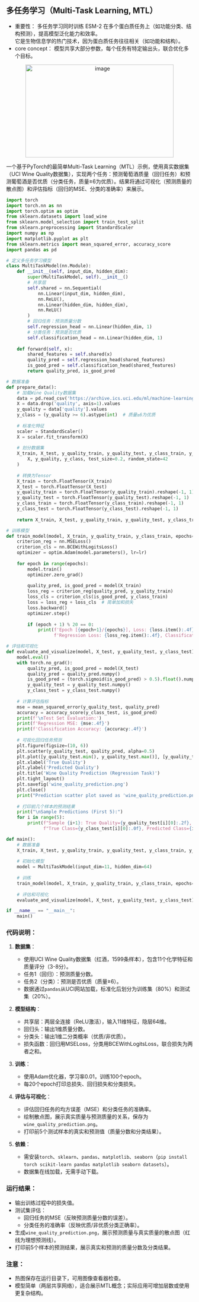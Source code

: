 ## 多任务学习（Multi-Task Learning, MTL）
- 重要性：
多任务学习同时训练 ESM-2 在多个蛋白质任务上（如功能分类、结构预测），提高模型泛化能力和效率。  
它是生物信息学的热门技术，因为蛋白质任务往往相关（如功能和结构）。  
- core concept：
模型共享大部分参数，每个任务有特定输出头，联合优化多个目标。
<div align="center">
<img width="400" height="250" alt="image" src="https://github.com/user-attachments/assets/4dd18183-6e9e-4418-ab2b-b0f9e8edb4bb" />
</div>

一个基于PyTorch的最简单Multi-Task Learning（MTL）示例，使用真实数据集（UCI Wine Quality数据集），实现两个任务：预测葡萄酒质量（回归任务）和预测葡萄酒是否优质（分类任务，质量≥6为优质）。结果将通过可视化（预测质量的散点图）和评估指标（回归的MSE、分类的准确率）来展示。

```python
import torch
import torch.nn as nn
import torch.optim as optim
from sklearn.datasets import load_wine
from sklearn.model_selection import train_test_split
from sklearn.preprocessing import StandardScaler
import numpy as np
import matplotlib.pyplot as plt
from sklearn.metrics import mean_squared_error, accuracy_score
import pandas as pd

# 定义多任务学习模型
class MultiTaskModel(nn.Module):
    def __init__(self, input_dim, hidden_dim):
        super(MultiTaskModel, self).__init__()
        # 共享层
        self.shared = nn.Sequential(
            nn.Linear(input_dim, hidden_dim),
            nn.ReLU(),
            nn.Linear(hidden_dim, hidden_dim),
            nn.ReLU()
        )
        # 回归任务：预测质量分数
        self.regression_head = nn.Linear(hidden_dim, 1)
        # 分类任务：预测是否优质
        self.classification_head = nn.Linear(hidden_dim, 1)
    
    def forward(self, x):
        shared_features = self.shared(x)
        quality_pred = self.regression_head(shared_features)
        is_good_pred = self.classification_head(shared_features)
        return quality_pred, is_good_pred

# 数据准备
def prepare_data():
    # 加载Wine Quality数据集
    data = pd.read_csv('https://archive.ics.uci.edu/ml/machine-learning-databases/wine-quality/winequality-red.csv', sep=';')
    X = data.drop('quality', axis=1).values
    y_quality = data['quality'].values
    y_class = (y_quality >= 6).astype(int)  # 质量≥6为优质
    
    # 标准化特征
    scaler = StandardScaler()
    X = scaler.fit_transform(X)
    
    # 划分数据集
    X_train, X_test, y_quality_train, y_quality_test, y_class_train, y_class_test = train_test_split(
        X, y_quality, y_class, test_size=0.2, random_state=42
    )
    
    # 转换为Tensor
    X_train = torch.FloatTensor(X_train)
    X_test = torch.FloatTensor(X_test)
    y_quality_train = torch.FloatTensor(y_quality_train).reshape(-1, 1)
    y_quality_test = torch.FloatTensor(y_quality_test).reshape(-1, 1)
    y_class_train = torch.FloatTensor(y_class_train).reshape(-1, 1)
    y_class_test = torch.FloatTensor(y_class_test).reshape(-1, 1)
    
    return X_train, X_test, y_quality_train, y_quality_test, y_class_train, y_class_test

# 训练模型
def train_model(model, X_train, y_quality_train, y_class_train, epochs=100, lr=0.01):
    criterion_reg = nn.MSELoss()
    criterion_cls = nn.BCEWithLogitsLoss()
    optimizer = optim.Adam(model.parameters(), lr=lr)
    
    for epoch in range(epochs):
        model.train()
        optimizer.zero_grad()
        
        quality_pred, is_good_pred = model(X_train)
        loss_reg = criterion_reg(quality_pred, y_quality_train)
        loss_cls = criterion_cls(is_good_pred, y_class_train)
        loss = loss_reg + loss_cls  # 简单加和损失
        loss.backward()
        optimizer.step()
        
        if (epoch + 1) % 20 == 0:
            print(f'Epoch [{epoch+1}/{epochs}], Loss: {loss.item():.4f}, '
                  f'Regression Loss: {loss_reg.item():.4f}, Classification Loss: {loss_cls.item():.4f}')

# 评估和可视化
def evaluate_and_visualize(model, X_test, y_quality_test, y_class_test):
    model.eval()
    with torch.no_grad():
        quality_pred, is_good_pred = model(X_test)
        quality_pred = quality_pred.numpy()
        is_good_pred = (torch.sigmoid(is_good_pred) > 0.5).float().numpy()
        y_quality_test = y_quality_test.numpy()
        y_class_test = y_class_test.numpy()
    
    # 计算评估指标
    mse = mean_squared_error(y_quality_test, quality_pred)
    accuracy = accuracy_score(y_class_test, is_good_pred)
    print(f'\nTest Set Evaluation:')
    print(f'Regression MSE: {mse:.4f}')
    print(f'Classification Accuracy: {accuracy:.4f}')
    
    # 可视化回归任务预测
    plt.figure(figsize=(10, 6))
    plt.scatter(y_quality_test, quality_pred, alpha=0.5)
    plt.plot([y_quality_test.min(), y_quality_test.max()], [y_quality_test.min(), y_quality_test.max()], 'r--')
    plt.xlabel('True Quality')
    plt.ylabel('Predicted Quality')
    plt.title('Wine Quality Prediction (Regression Task)')
    plt.tight_layout()
    plt.savefig('wine_quality_prediction.png')
    plt.close()
    print("Prediction scatter plot saved as 'wine_quality_prediction.png'")
    
    # 打印前几个样本的预测结果
    print("\nSample Predictions (First 5):")
    for i in range(5):
        print(f"Sample {i+1}: True Quality={y_quality_test[i][0]:.2f}, Predicted Quality={quality_pred[i][0]:.2f}, "
              f"True Class={y_class_test[i][0]:.0f}, Predicted Class={is_good_pred[i][0]:.0f}")

def main():
    # 数据准备
    X_train, X_test, y_quality_train, y_quality_test, y_class_train, y_class_test = prepare_data()
    
    # 初始化模型
    model = MultiTaskModel(input_dim=11, hidden_dim=64)
    
    # 训练
    train_model(model, X_train, y_quality_train, y_class_train, epochs=100)
    
    # 评估和可视化
    evaluate_and_visualize(model, X_test, y_quality_test, y_class_test)

if __name__ == "__main__":
    main()
```

### 代码说明：
1. **数据集**：
   - 使用UCI Wine Quality数据集（红酒，1599条样本），包含11个化学特征和质量评分（3-8分）。
   - 任务1（回归）：预测质量分数。
   - 任务2（分类）：预测是否优质（质量≥6）。
   - 数据通过`pandas`从UCI网站加载，标准化后划分为训练集（80%）和测试集（20%）。

2. **模型结构**：
   - 共享层：两层全连接（ReLU激活），输入11维特征，隐层64维。
   - 回归头：输出1维质量分数。
   - 分类头：输出1维二分类概率（优质/非优质）。
   - 损失函数：回归用MSELoss，分类用BCEWithLogitsLoss，联合损失为两者之和。

3. **训练**：
   - 使用Adam优化器，学习率0.01，训练100个epoch。
   - 每20个epoch打印总损失、回归损失和分类损失。

4. **评估与可视化**：
   - 评估回归任务的均方误差（MSE）和分类任务的准确率。
   - 绘制散点图，展示真实质量与预测质量的关系，保存为`wine_quality_prediction.png`。
   - 打印前5个测试样本的真实和预测值（质量分数和分类结果）。

5. **依赖**：
   - 需安装`torch`、`sklearn`、`pandas`、`matplotlib`、`seaborn`（`pip install torch scikit-learn pandas matplotlib seaborn datasets`）。
   - 数据集在线加载，无需手动下载。

### 运行结果：
- 输出训练过程中的损失值。
- 测试集评估：
  - 回归任务的MSE（反映预测质量分数的误差）。
  - 分类任务的准确率（反映优质/非优质分类正确率）。
- 生成`wine_quality_prediction.png`，展示预测质量与真实质量的散点图（红线为理想预测线）。
- 打印前5个样本的预测结果，展示真实和预测的质量分数及分类结果。

### 注意：
- 热图保存在运行目录下，可用图像查看器检查。
- 模型简单（两层共享网络），适合展示MTL概念；实际应用可增加层数或使用更复杂结构。
